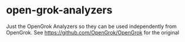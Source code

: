 # open-grok-analyzers
Just the OpenGrok Analyzers so they can be used independently from OpenGrok.  See https://github.com/OpenGrok/OpenGrok for the original
